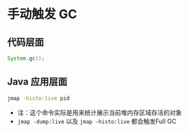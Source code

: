 # 手动触发 GC
## 代码层面
```java
System.gc();
```

## Java 应用层面
```bash
jmap -histo:live pid
```
* 注：这个命令实际是用来统计展示当前堆内存区域存活的对象
*  `jmap -dump:live` 以及 `jmap -histo:live` 都会触发Full GC